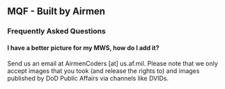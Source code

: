 ## MQF - Built by Airmen
### Frequently Asked Questions

#### I have a better picture for my MWS, how do I add it?
Send us an email at AirmenCoders [at] us.af.mil. Please note that we only accept images that you took (and release the rights to) and images published by DoD Public Affairs via channels like DVIDs.
